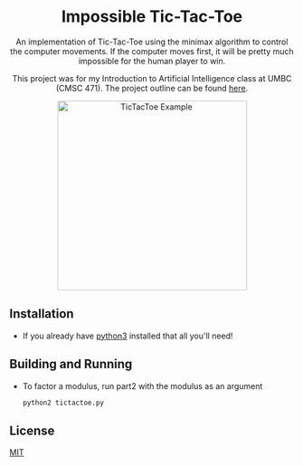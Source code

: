 <h1 align="center">
   Impossible Tic-Tac-Toe
</h1>
<p align="center">
   An implementation of Tic-Tac-Toe using the minimax algorithm to control the computer movements. If the computer moves first, it will be pretty much impossible for the human player to win.
 </p>
 <p align="center">
  This project was for my Introduction to Artificial Intelligence class at UMBC (CMSC 471). The project outline can be found 
  <a href="https://github.com/ADMARIl/ImpossibleTicTacToe/blob/master/ASSIGNMENT.md" target="_blank">here</a>.
</p>
<p align="center">
    <a href="https://xkcd.com/832/">
      <img alt="TicTacToe Example" src="https://imgs.xkcd.com/comics/tic_tac_toe.png" width="335" />
    </a>
</p>


## Installation

* If you already have [python3](https://www.python.org/downloads/) installed that all you'll need!

## Building and Running

* To factor a modulus, run part2 with the modulus as an argument
    ```bash
    python2 tictactoe.py
    ```
  
## License

[MIT](https://choosealicense.com/licenses/mit/)
